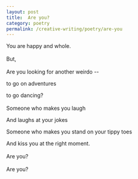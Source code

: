 ```yaml
---
layout: post
title:  Are you?
category: poetry
permalink: /creative-writing/poetry/are-you
---
```


You are happy and whole.
<br /><br />
But,
<br /><br />
Are you looking for another weirdo --

to go on adventures

to go dancing?
<br /><br />
Someone who makes you laugh

And laughs at your jokes

Someone who makes you stand on your tippy toes

And kiss you at the right moment.
<br /><br />
Are you?
<br /><br />
Are you?
